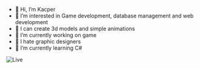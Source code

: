 - 👋 Hi, I’m Kacper
- 👀 I’m interested in Game development, database management and web development
- 🧊 I can create 3d models and simple animations
- 🔭 I’m currently working on game
- 🖕 I hate graphic designers
- 🌱 I’m currently learning C#

![Live](https://cdn.discordapp.com/attachments/718409124391550996/930125941542371378/Bez_nazwy-1.png)
